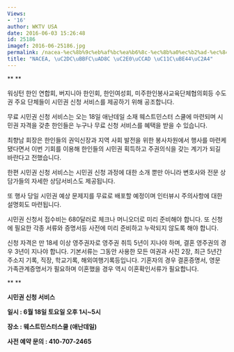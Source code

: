 ```yaml
---
Views:
- '16'
author: WKTV USA
date: 2016-06-03 15:26:48
id: 25186
imagef: 2016-06-25186.jpg
permalink: /nacea-%ec%8b%9c%eb%af%bc%ea%b6%8c-%ec%8b%a0%ec%b2%ad-%ec%84%9c%eb%b9%84%ec%8a%a4/
title: "NACEA, \uC2DC\uBBFC\uAD8C \uC2E0\uCCAD \uC11C\uBE44\uC2A4"
---
```


** **

워싱턴 한인 연합회, 버지니아 한인회, 한인여성회, 미주한인봉사교육단체협의회등 수도권 주요 단체들이 시민권 신청 서비스를 제공하기 위해 공조합니다.

무료 시민권 신청 서비스는 오는 18일 애난데일 소재 웨스트민스터 스쿨에 마련되며 시민권 자격을 갖춘 한인들은 누구나 무료 신청 서비스를 혜택을 받을 수 있습니다.

최향남 회장은 한인들의 권익신장과 지역 사회 발전을 위한 봉사차원에서 행사를 마련케 됐다면서 이번 기회를 이용해 한인들의 시민권 획득하고 주권의식을 갖는 계기가 되길 바란다고 전했습니다.

한편 시민권 신청 서비스는 시민권 신청 과정에 대한 소개 뿐만 아니라 변호사와 전문 상담가들의 자세한 상담서비스도 제공됩니다.

또 행사 당일 시민권 예상 문제지를 무료로 배포할 예정이며 인터뷰시 주의사항에 대한 설명회도 마련됩니다.

시민권 신청서 접수비는 680달러로 체크나 머니오더로 미리 준비해야 합니다. 또 신청에 필요한 각종 서류와 증명서등 사전에 미리 준비하고 누락되지 않도록 해야 합니다.

신청 자격은 만 18세 이상 영주권자로 영주권 취득 5년이 지나야 하며, 결혼 영주권의 경우 3년이 지나야 합니다. 기본서류는 그동안 사용한 모든 여권과 사진 2장, 최근 5년간 주소지 기록, 직장, 학교기록, 해외여행기록등입니다. 기혼자의 경우 결혼증명서, 영문 가족관계증명서가 필요하며 이혼했을 경우 역시 이혼확인서류가 필요합니다.

** **

**시민권 신청 서비스**

**일시 : 6월 18일 토요일 오후 1시~5시** 

**장소 : 웨스트민스터스쿨 (애난데일)**

**사전 예약 문의 : 410-707-2465**